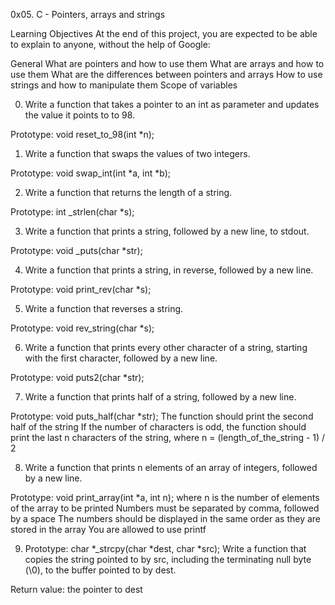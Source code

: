 0x05. C - Pointers, arrays and strings

Learning Objectives
At the end of this project, you are expected to be able to explain to anyone, without the help of Google:

General
What are pointers and how to use them
What are arrays and how to use them
What are the differences between pointers and arrays
How to use strings and how to manipulate them
Scope of variables

0. Write a function that takes a pointer to an int as parameter and updates the value it points to to 98.

Prototype: void reset_to_98(int *n);


1. Write a function that swaps the values of two integers.

Prototype: void swap_int(int *a, int *b);


2. Write a function that returns the length of a string.

Prototype: int _strlen(char *s);


3. Write a function that prints a string, followed by a new line, to stdout.

Prototype: void _puts(char *str);


4. Write a function that prints a string, in reverse, followed by a new line.

Prototype: void print_rev(char *s);


5. Write a function that reverses a string.

Prototype: void rev_string(char *s);


6. Write a function that prints every other character of a string, starting with the first character, followed by a new line.

Prototype: void puts2(char *str);


7. Write a function that prints half of a string, followed by a new line.

Prototype: void puts_half(char *str);
The function should print the second half of the string
If the number of characters is odd, the function should print the last n characters of the string, where n = (length_of_the_string - 1) / 2


8. Write a function that prints n elements of an array of integers, followed by a new line.

Prototype: void print_array(int *a, int n);
where n is the number of elements of the array to be printed
Numbers must be separated by comma, followed by a space
The numbers should be displayed in the same order as they are stored in the array
You are allowed to use printf


9. Prototype: char *_strcpy(char *dest, char *src);
Write a function that copies the string pointed to by src, including the terminating null byte (\0), to the buffer pointed to by dest.

Return value: the pointer to dest
